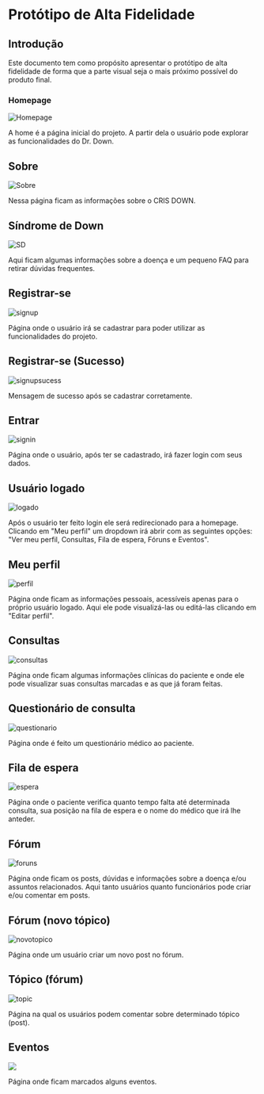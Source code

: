 # Protótipo de Alta Fidelidade

## Introdução
Este documento tem como propósito apresentar o protótipo de alta fidelidade de forma que a parte visual seja o mais próximo possível do produto final.

### Homepage
![Homepage](https://i.imgur.com/QqMRpy2.png)

A home é a página inicial do projeto. A partir dela o usuário pode explorar as funcionalidades do Dr. Down.

## Sobre
![Sobre](https://i.imgur.com/LwB7N5I.png)

Nessa página ficam as informações sobre o CRIS DOWN.

## Síndrome de Down
![SD](https://i.imgur.com/MMDtf5w.png)

Aqui ficam algumas informações sobre a doença e um pequeno FAQ para retirar dúvidas frequentes.

## Registrar-se
![signup](https://i.imgur.com/nDFoAhc.png)

Página onde o usuário irá se cadastrar para poder utilizar as funcionalidades do projeto.

## Registrar-se (Sucesso)
![signupsucess](https://i.imgur.com/yLeAM6A.png)

Mensagem de sucesso após se cadastrar corretamente.

## Entrar
![signin](https://i.imgur.com/52JTodb.png)

Página onde o usuário, após ter se cadastrado, irá fazer login com seus dados.

## Usuário logado
![logado](https://i.imgur.com/tB1K4OE.png)

Após o usuário ter feito login ele será redirecionado para a homepage. Clicando em "Meu perfil" um dropdown irá abrir com as seguintes opções: "Ver meu perfil, Consultas, Fila de espera, Fóruns e Eventos".

## Meu perfil
![perfil](https://i.imgur.com/Ze7WgcP.png)

Página onde ficam as informações pessoais, acessíveis apenas para o próprio usuário logado. Aqui ele pode visualizá-las ou editá-las clicando em "Editar perfil".

## Consultas
![consultas](https://i.imgur.com/0xPmnjK.png)

Página onde ficam algumas informações clínicas do paciente e onde ele pode visualizar suas consultas marcadas e as que já foram feitas.

## Questionário de consulta
![questionario](https://i.imgur.com/459YX1L.png)

Página onde é feito um questionário médico ao paciente.

## Fila de espera
![espera](https://i.imgur.com/7XhKEE9.png)

Página onde o paciente verifica quanto tempo falta até determinada consulta, sua posição na fila de espera e o nome do médico que irá lhe anteder.

## Fórum
![foruns](https://i.imgur.com/T51Gdll.png)

Página onde ficam os posts, dúvidas e informações sobre a doença e/ou assuntos relacionados. Aqui tanto usuários quanto funcionários pode criar e/ou comentar em posts.

## Fórum (novo tópico)
![novotopico](https://i.imgur.com/0FnkETC.png)

Página onde um usuário criar um novo post no fórum.

## Tópico (fórum)
![topic](https://i.imgur.com/mJ0M0bv.png)

Página na qual os usuários podem comentar sobre determinado tópico (post).

## Eventos
![](https://i.imgur.com/Vw5dDnS.png)

Página onde ficam marcados alguns eventos.
